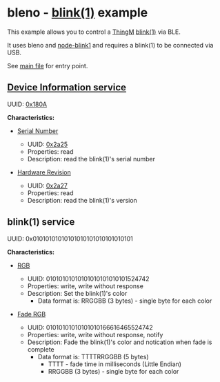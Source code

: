 bleno - [blink(1)](http://thingm.com/products/blink-1/) example
===============================================
This example allows you to control a [ThingM](http://thingm.com/) [blink(1)](http://thingm.com/products/blink-1/) via BLE.

It uses bleno and [node-blink1](https://github.com/sandeepmistry/node-blink1) and requires a blink(1) to be connected via USB.

See [main file](https://github.com/sandeepmistry/bleno/blob/master/examples/blink1/main.js) for entry point.

[Device Information service](https://github.com/sandeepmistry/bleno/blob/master/examples/blink1/device-information-service.js)
-----------------------------------

UUID: [0x180A](https://developer.bluetooth.org/gatt/services/Pages/ServiceViewer.aspx?u=org.bluetooth.service.device_information.xml)

__Characteristics:__

 * [Serial Number](https://github.com/sandeepmistry/bleno/blob/master/examples/blink1/serial-number-characteristic.js)
    * UUID: [0x2a25](https://developer.bluetooth.org/gatt/characteristics/Pages/CharacteristicViewer.aspx?u=org.bluetooth.characteristic.serial_number_string.xml)
    * Properties: read
    * Description: read the blink(1)'s serial number

 * [Hardware Revision](https://github.com/sandeepmistry/bleno/blob/master/examples/blink1/hardware-revision-characteristic.js)
    * UUID: [0x2a27](https://developer.bluetooth.org/gatt/characteristics/Pages/CharacteristicViewer.aspx?u=org.bluetooth.characteristic.hardware_revision_string.xml)
    * Properties: read
    * Description: read the blink(1)'s version   

blink(1) service
--------------------
UUID: 0x01010101010101010101010101010101

__Characteristics:__

 * [RGB](https://github.com/sandeepmistry/bleno/blob/master/examples/blink1/blink1-rgb-characteristic.js)
    * UUID: 01010101010101010101010101524742
    * Properties: write, write without response
    * Description: Set the blink(1)'s color
        * Data format is: RRGGBB (3 bytes) - single byte for each color 
        
 * [Fade RGB](https://github.com/sandeepmistry/bleno/blob/master/examples/blink1/blink1-fade-rgb-characteristic.js)
    * UUID: 01010101010101010166616465524742
    *  Properties: write, write without response, notify
    *  Description: Fade the blink(1)'s color and notication when fade is complete
        * Data format is: TTTTRRGGBB (5 bytes)
            * TTTT -  fade time in milliseconds (Little Endian)
            * RRGGBB (3 bytes) - single byte for each color 
